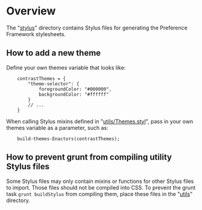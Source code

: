 # Overview

The "[stylus](./)" directory contains Stylus files for generating the Preference Framework stylesheets.

## How to add a new theme

Define your own themes variable that looks like:

```stylus
    contrastThemes = {
        "theme-selector": {
            foregroundColor: "#000000",
            backgroundColor: "#ffffff"
        }
        // ...
    }
```

When calling Stylus mixins defined in "[utils/Themes.styl](./utils/Themes.styl)", pass in your own themes variable as a
parameter, such as:

```stylus
    build-themes-Enactors(contrastThemes);
```

## How to prevent grunt from compiling utility Stylus files

Some Stylus files may only contain mixins or functions for other Stylus files to import. Those files should not be
compiled into CSS. To prevent the grunt task `grunt buildStylus` from compiling them, place these files in the
"[utils](./utils)" directory.
